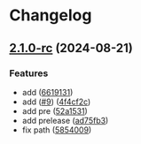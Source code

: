 # Changelog

## [2.1.0-rc](https://github.com/dinjazelena/test-release-please/compare/v2.0.0...v2.1.0-rc) (2024-08-21)


### Features

* add ([6619131](https://github.com/dinjazelena/test-release-please/commit/661913102e169b46f2db3f03bb5827334ed25455))
* add ([#9](https://github.com/dinjazelena/test-release-please/issues/9)) ([4f4cf2c](https://github.com/dinjazelena/test-release-please/commit/4f4cf2c42f333f5c30b6f214653c1fb82e300123))
* add pre ([52a1531](https://github.com/dinjazelena/test-release-please/commit/52a153183a85964a151f3b6c9403a2ab96bb1302))
* add prelease ([ad75fb3](https://github.com/dinjazelena/test-release-please/commit/ad75fb3120d50b9785ea87452b9dd4d28a93ed94))
* fix path ([5854009](https://github.com/dinjazelena/test-release-please/commit/585400906c2b1a9b5a24d8dd75da3f98053965c6))

